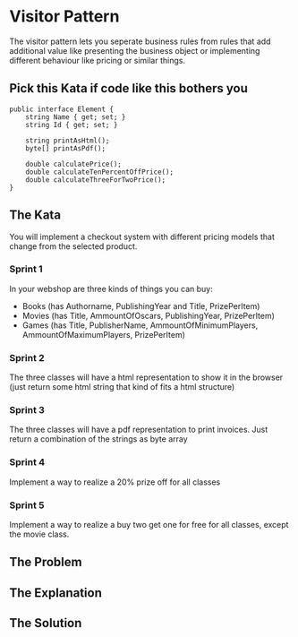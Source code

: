 # Visitor Pattern
The visitor pattern lets you seperate business rules from rules that add additional value like presenting the business object or implementing different behaviour like pricing or similar things.

## Pick this Kata if code like this bothers you
```
public interface Element {
    string Name { get; set; }
    string Id { get; set; }
    
    string printAsHtml();
    byte[] printAsPdf();
    
    double calculatePrice();
    double calculateTenPercentOffPrice();
    double calculateThreeForTwoPrice();
}
```

## The Kata
You will implement a checkout system with different pricing models that change from the selected product.

### Sprint 1
In your webshop are three kinds of things you can buy:
 - Books (has Authorname, PublishingYear and Title, PrizePerItem)
 - Movies (has Title, AmmountOfOscars, PublishingYear, PrizePerItem)
 - Games (has Title, PublisherName, AmmountOfMinimumPlayers, AmmountOfMaximumPlayers, PrizePerItem)

### Sprint 2
The three classes will have a html representation to show it in the browser (just return some html string that kind of fits a html structure)

### Sprint 3
The three classes will have a pdf representation to print invoices. Just return a combination of the strings as byte array

### Sprint 4
Implement a way to realize a 20% prize off for all classes

### Sprint 5
Implement a way to realize a buy two get one for free for all classes, except the movie class.

## The Problem

## The Explanation

## The Solution